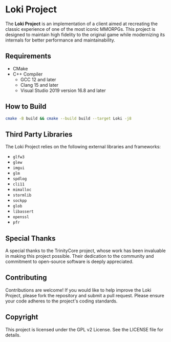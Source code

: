 # Loki Project

The **Loki Project** is an implementation of a client aimed at recreating the classic experience of one of the most
iconic MMORPGs. This project is designed to maintain high fidelity to the original game while modernizing its internals
for better performance and maintainability.

## Requirements

- CMake
- C++ Compiler
    - GCC 12 and later
    - Clang 15 and later
    - Visual Studio 2019 version 16.8 and later

## How to Build

```bash
cmake -B build && cmake --build build --target Loki -j8
```

## Third Party Libraries

The Loki Project relies on the following external libraries and frameworks:

- `glfw3`
- `glew`
- `imgui`
- `glm`
- `spdlog`
- `cli11`
- `mimalloc`
- `stormlib`
- `sockpp`
- `glob`
- `libassert`
- `openssl`
- `pfr`

## Special Thanks

A special thanks to the TrinityCore project, whose work has been invaluable in making this project possible. Their
dedication to the community and commitment to open-source software is deeply appreciated.

## Contributing

Contributions are welcome! If you would like to help improve the Loki Project, please fork the repository and submit a
pull request. Please ensure your code adheres to the project's coding standards.

## Copyright

This project is licensed under the GPL v2 License. See the LICENSE file for details.
